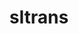 ---
directive_id: 'sltran'
title: 'sltrans'
values_markdown: |
  
description_markdown: |
  
  
examples:
    - type: 
      code_single_line: 
      code_block_markdown:
      description_markdown:
        
---